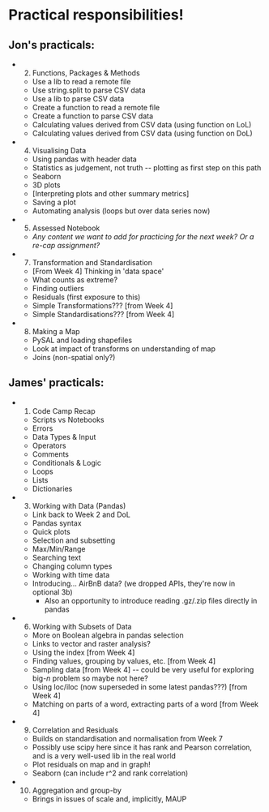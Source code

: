 
# Practical responsibilities!

## Jon's practicals:

* 2. Functions, Packages & Methods
  * Use a lib to read a remote file
  * Use string.split to parse CSV data
  * Use a lib to parse CSV data
  * Create a function to read a remote file
  * Create a function to parse CSV data
  * Calculating values derived from CSV data (using function on LoL)
  * Calculating values derived from CSV data (using function on DoL)
* 4. Visualising Data
  * Using pandas with header data
  * Statistics as judgement, not truth -- plotting as first step on this path
  * Seaborn 
  * 3D plots
  * [Interpreting plots and other summary metrics]
  * Saving a plot
  * Automating analysis (loops but over data series now)
* 5. Assessed Notebook
  * _Any content we want to add for practicing for the next week? Or a re-cap assignment?_
* 7. Transformation and Standardisation
  * [From Week 4] Thinking in 'data space' 
  * What counts as extreme?
  * Finding outliers
  * Residuals (first exposure to this)
  * Simple Transformations??? [from Week 4]
  * Simple Standardisations??? [from Week 4]
* 8. Making a Map
  * PySAL and loading shapefiles
  * Look at impact of transforms on understanding of map
  * Joins (non-spatial only?)

## James' practicals:

* 1. Code Camp Recap
  * Scripts vs Notebooks
  * Errors
  * Data Types & Input
  * Operators
  * Comments
  * Conditionals & Logic
  * Loops
  * Lists
  * Dictionaries
* 3. Working with Data (Pandas)
  * Link back to Week 2 and DoL
  * Pandas syntax
  * Quick plots
  * Selection and subsetting
  * Max/Min/Range
  * Searching text
  * Changing column types
  * Working with time data
  * Introducing... AirBnB data? (we dropped APIs, they're now in optional 3b)
    * Also an opportunity to introduce reading .gz/.zip files directly in pandas
* 6. Working with Subsets of Data
  * More on Boolean algebra in pandas selection
  * Links to vector and raster analysis? 
  * Using the index [from Week 4]
  * Finding values, grouping by values, etc. [from Week 4]
  * Sampling data [from Week 4] -- could be very useful for exploring big-_n_ problem so maybe not here?
  * Using loc/iloc (now superseded in some latest pandas???) [from Week 4]
  * Matching on parts of a word, extracting parts of a word [from Week 4]
* 9. Correlation and Residuals
  * Builds on standardisation and normalisation from Week 7
  * Possibly use scipy here since it has rank and Pearson correlation, and is a very well-used lib in the real world
  * Plot residuals on map and in graph! 
  * Seaborn (can include r^2 and rank correlation)
* 10. Aggregation and group-by
  * Brings in issues of scale and, implicitly, MAUP
